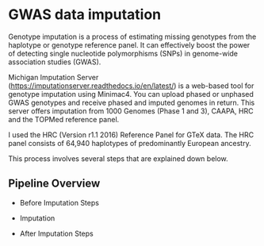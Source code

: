 # GWAS data imputation 

Genotype imputation is a process of estimating missing genotypes from the haplotype or genotype reference panel.
It can effectively boost the power of detecting single nucleotide polymorphisms (SNPs) in genome-wide association 
studies (GWAS). 

Michigan Imputation Server (<https://imputationserver.readthedocs.io/en/latest/>) is a web-based tool for genotype imputation
using Minimac4. You can upload phased or unphased GWAS genotypes and receive phased and imputed genomes in return. 
This server offers imputation from 1000 Genomes (Phase 1 and 3), CAAPA, HRC and the TOPMed reference panel. 

I used the HRC (Version r1.1 2016) Reference Panel for GTeX data. The HRC panel consists of 64,940 haplotypes of predominantly European ancestry. 

This process involves several steps that are explained down below.

## Pipeline Overview 

  - Before Imputation Steps

  - Imputation 

  - After Imputation Steps




